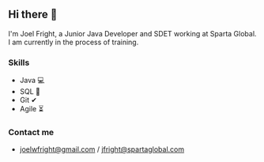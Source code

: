 ## Hi there 👋

I'm Joel Fright, a Junior Java Developer and SDET working at Sparta Global. 
I am currently in the process of training.

### Skills

- Java 💻
- SQL 💽
- Git ✔
- Agile ⏳

### Contact me
- joelwfright@gmail.com / jfright@spartaglobal.com
